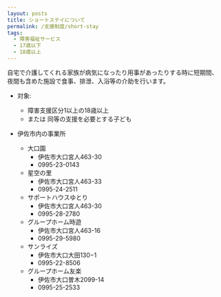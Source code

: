```yaml
---
layout: posts
title: ショートステイについて
permalink: /支援制度/short-stay
tags:
  - 障害福祉サービス
  - 17歳以下
  - 18歳以上
---
```


自宅で介護してくれる家族が病気になったり用事があったりする時に短期間、
夜間も含めた施設で食事、排泄、入浴等の介助を行います。

- 対象:
  - 障害支援区分1以上の18歳以上
  - または 同等の支援を必要とする子ども

- 伊佐市内の事業所
  - 大口園
    - 伊佐市大口宮人463-30
    - 0995-23-0143
  - 星空の里
    - 伊佐市大口宮人463-33
    - 0995-24-2511
  - サポートハウスゆとり
    - 伊佐市大口宮人463-30
    - 0995-28-2780
  - グループホーム時遊
    - 伊佐市大口宮人463-16
    - 0995-29-5980
  - サンライズ
    - 伊佐市大口大田130−1
    - 0995-22-8506
  - グループホーム友楽
    - 伊佐市大口曽木2099-14
    - 0995-25-2533
